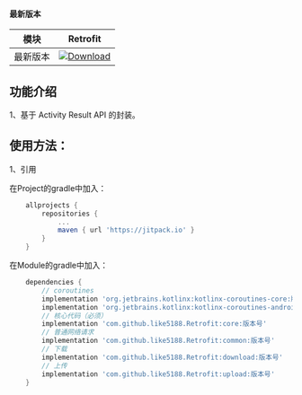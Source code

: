 #### 最新版本

模块|Retrofit
---|---
最新版本|[![Download](https://jitpack.io/v/like5188/Retrofit.svg)](https://jitpack.io/#like5188/Retrofit)

## 功能介绍

1、基于 Activity Result API 的封装。

## 使用方法：

1、引用

在Project的gradle中加入：
```groovy
    allprojects {
        repositories {
            ...
            maven { url 'https://jitpack.io' }
        }
    }
```
在Module的gradle中加入：
```groovy
    dependencies {
        // coroutines
        implementation 'org.jetbrains.kotlinx:kotlinx-coroutines-core:版本号'
        implementation 'org.jetbrains.kotlinx:kotlinx-coroutines-android:版本号'
        // 核心代码（必须）
        implementation 'com.github.like5188.Retrofit:core:版本号'
        // 普通网络请求
        implementation 'com.github.like5188.Retrofit:common:版本号'
        // 下载
        implementation 'com.github.like5188.Retrofit:download:版本号'
        // 上传
        implementation 'com.github.like5188.Retrofit:upload:版本号'
    }
```